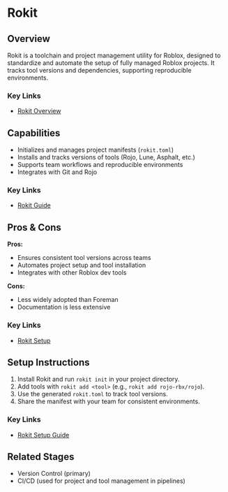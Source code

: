 # Rokit

## Overview
Rokit is a toolchain and project management utility for Roblox, designed to standardize and automate the setup of fully managed Roblox projects. It tracks tool versions and dependencies, supporting reproducible environments.

### Key Links
- [Rokit Overview](https://solarhorizon.dev/2024/07/30/top-to-bottom-fully-managed-rojo/)

## Capabilities
- Initializes and manages project manifests (`rokit.toml`)
- Installs and tracks versions of tools (Rojo, Lune, Asphalt, etc.)
- Supports team workflows and reproducible environments
- Integrates with Git and Rojo

### Key Links
- [Rokit Guide](https://solarhorizon.dev/2024/07/30/top-to-bottom-fully-managed-rojo/)

## Pros & Cons
**Pros:**
- Ensures consistent tool versions across teams
- Automates project setup and tool installation
- Integrates with other Roblox dev tools

**Cons:**
- Less widely adopted than Foreman
- Documentation is less extensive

### Key Links
- [Rokit Setup](https://solarhorizon.dev/2024/07/30/top-to-bottom-fully-managed-rojo/)

## Setup Instructions
1. Install Rokit and run `rokit init` in your project directory.
2. Add tools with `rokit add <tool>` (e.g., `rokit add rojo-rbx/rojo`).
3. Use the generated `rokit.toml` to track tool versions.
4. Share the manifest with your team for consistent environments.

### Key Links
- [Rokit Setup Guide](https://solarhorizon.dev/2024/07/30/top-to-bottom-fully-managed-rojo/)

## Related Stages
- Version Control (primary)
- CI/CD (used for project and tool management in pipelines) 